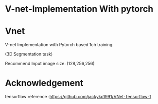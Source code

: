 # V-net-Implementation With pytorch
# Vnet

V-net Implementation with Pytorch based 1ch training

(3D Segmentation task)

Recommend Input image size: (128,256,256)

# Acknowledgement

tensorflow reference :https://github.com/jackyko1991/VNet-Tensorflow-1
